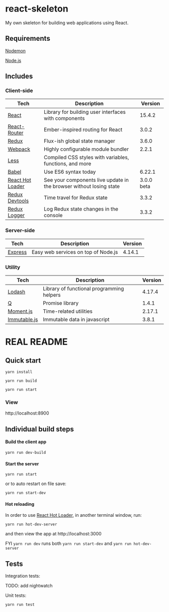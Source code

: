 # react-skeleton

My own skeleton for building web applications using React.

## Requirements

[Nodemon](https://github.com/remy/nodemon)

[Node.js](https://nodejs.org/en/)

## Includes

### Client-side

| Tech | Description | Version |
| ---- | ----------- | ------- |
| [React](https://facebook.github.io/react/) | Library for building user interfaces with components | 15.4.2 |
| [React-Router](https://github.com/rackt/react-router) | Ember-inspired routing for React | 3.0.2 |
| [Redux](http://redux.js.org/) | Flux-ish global state manager | 3.6.0 |
| [Webpack](https://webpack.github.io/) | Highly configurable module bundler | 2.2.1 |
| [Less](http://lesscss.org/) | Compiled CSS styles with variables, functions, and more | |
| [Babel](http://babeljs.io/) | Use ES6 syntax today | 6.22.1 |
| [React Hot Loader](http://gaearon.github.io/react-hot-loader/) | See your components live update in the browser without losing state | 3.0.0 beta |
| [Redux Devtools](https://github.com/gaearon/redux-devtools) | Time travel for Redux state | 3.3.2 |
| [Redux Logger](https://github.com/gaearon/redux-devtools) | Log Redux state changes in the console | 3.3.2 |

### Server-side

| Tech | Description | Version |
| ---- | ----------- | ------- |
| [Express](http://expressjs.com/) | Easy web services on top of Node.js | 4.14.1 |

### Utility

| Tech | Description | Version |
| ---- | ----------- | ------- |
| [Lodash](http://lodash.com) | Library of functional programming helpers | 4.17.4 |
| [Q](https://github.com/kriskowal/q) | Promise library | 1.4.1 |
| [Moment.js](http://momentjs.com) | Time-related utilities | 2.17.1 |
| [Immutable.js](https://facebook.github.io/immutable-js/) | Immutable data in javascript | 3.8.1 |

# REAL README

## Quick start

`yarn install`

`yarn run build`

`yarn run start`

### View

http://localhost:8900

## Individual build steps

#### Build the client app

`yarn run dev-build`

#### Start the server

`yarn run start`

or to auto restart on file save:

`yarn run start-dev`

#### Hot reloading

In order to use [React Hot Loader](http://gaearon.github.io/react-hot-loader/), in another terminal window, run:

`yarn run hot-dev-server`

and then view the app at http://localhost:3000

FYI `yarn run dev` runs both `yarn run start-dev` and `yarn run hot-dev-server`

## Tests

Integration tests:

TODO: add nightwatch

Unit tests:

`yarn run test`
